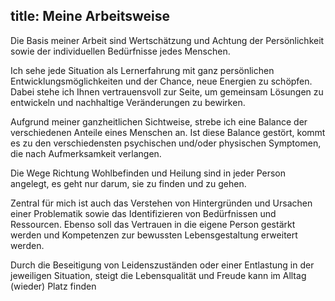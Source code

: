 title: Meine Arbeitsweise
---

Die Basis meiner Arbeit sind Wertschätzung und Achtung der Persönlichkeit sowie der individuellen Bedürfnisse jedes Menschen.

Ich sehe jede Situation als Lernerfahrung mit ganz persönlichen Entwicklungsmöglichkeiten und der Chance, neue Energien zu schöpfen. Dabei stehe ich Ihnen vertrauensvoll zur Seite, um gemeinsam Lösungen zu entwickeln und nachhaltige Veränderungen zu bewirken.

Aufgrund meiner ganzheitlichen Sichtweise, strebe ich eine Balance der verschiedenen Anteile eines Menschen an. Ist diese Balance gestört, kommt es zu den verschiedensten psychischen und/oder physischen Symptomen, die nach Aufmerksamkeit verlangen.

Die Wege Richtung Wohlbefinden und Heilung sind in jeder Person angelegt, es geht nur darum, sie zu finden und zu gehen.

Zentral für mich ist auch das Verstehen von Hintergründen und Ursachen einer Problematik sowie das Identifizieren von Bedürfnissen und Ressourcen. Ebenso soll das Vertrauen in die eigene Person gestärkt werden und Kompetenzen zur bewussten Lebensgestaltung erweitert werden.

Durch die Beseitigung von Leidenszuständen oder einer Entlastung in der jeweiligen Situation, steigt die Lebensqualität und Freude kann im Alltag (wieder) Platz finden